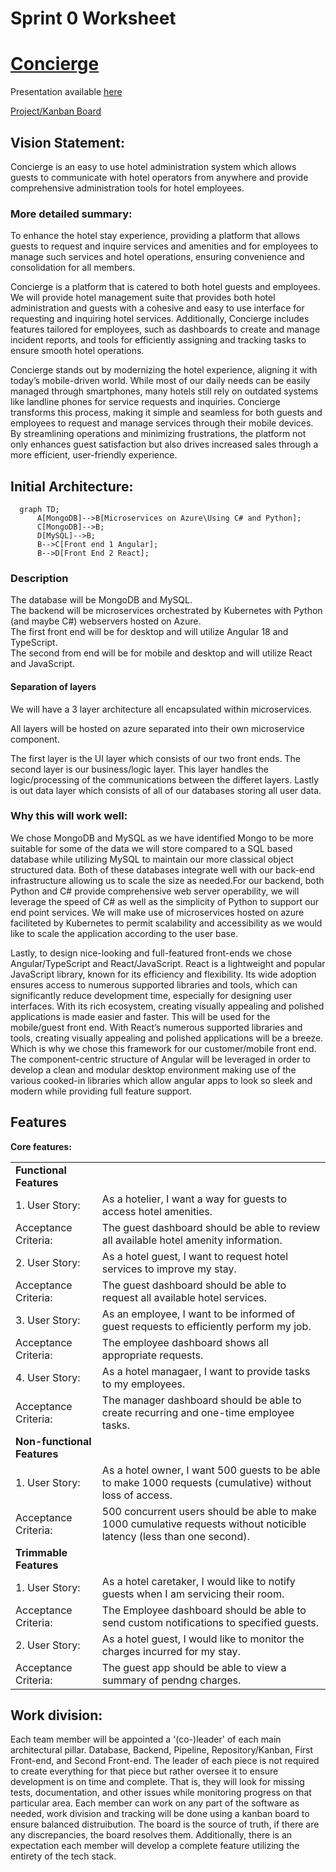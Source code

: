 # Sprint 0 Worksheet 

# [**Concierge**](https://github.com/rainclouded/Concierge)

Presentation available [here](https://umanitoba.sharepoint.com/:p:/r/sites/COMP4350/Shared%20Documents/General/Sprint%200/FullPresentation.pptx?d=w097f0f3995644dca837a1eb97dde907b&csf=1&web=1&e=fyVh6n)

[Project/Kanban Board](https://github.com/users/rainclouded/projects/2)

## Vision Statement:

Concierge is an easy to use hotel administration system which allows guests to communicate with hotel operators from anywhere and provide comprehensive administration tools for hotel employees.

### More detailed summary: 

To enhance the hotel stay experience, providing a platform that allows guests to request and inquire services and amenities and for employees to manage such services and hotel operations, ensuring convenience and consolidation for all members.

 

Concierge is a platform that is catered to both hotel guests and employees. We will provide hotel management suite that provides both hotel administration and guests with a cohesive and easy to use interface for requesting and inquiring hotel services. Additionally, Concierge includes features tailored for employees, such as dashboards to create and manage incident reports, and tools for efficiently assigning and tracking tasks to ensure smooth hotel operations.

 

Concierge stands out by modernizing the hotel experience, aligning it with today’s mobile-driven world. While most of our daily needs can be easily managed through smartphones, many hotels still rely on outdated systems like landline phones for service requests and inquiries. Concierge transforms this process, making it simple and seamless for both guests and employees to request and manage services through their mobile devices. By streamlining operations and minimizing frustrations, the platform not only enhances guest satisfaction but also drives increased sales through a more efficient, user-friendly experience.


## Initial Architecture:

```mermaid
  graph TD;
      A[MongoDB]-->B[Microservices on Azure\Using C# and Python];
      C[MongoDB]-->B;
      D[MySQL]-->B;
      B-->C[Front end 1 Angular];
      B-->D[Front End 2 React];
```

### Description
The database will be MongoDB and MySQL.\
The backend will be microservices orchestrated by Kubernetes with Python (and maybe C#) webservers hosted on Azure.\
The first front end will be for desktop and will utilize Angular 18 and TypeScript.\
The second from end will be for mobile and desktop and will utilize React and JavaScript.

#### Separation of layers


We will have a 3 layer architecture all encapsulated within microservices.

All layers will be hosted on azure separated into their own microservice component.

The first layer is the UI layer which consists of our two front ends. The second layer is our business/logic layer. This layer handles the logic/processing of the communications between the differet layers. Lastly is out data layer which consists of all of our databases storing all user data.


### Why this will work well:

We chose MongoDB and MySQL as we have identified Mongo to be more suitable for some of the data we will store compared to a SQL based database while utilizing MySQL to maintain our more classical object structured data. Both of these databases integrate well with our back-end infrastructure allowing us to scale the size as needed.​For our backend, both Python and C# provide comprehensive web server operability, we will leverage the speed of C# as well as the simplicity of Python to support our end point services. We will make use of microservices hosted on azure faciliteted by Kubernetes to permit scalability and accessibility as we would like to scale the application according to the user base.  

​Lastly, to design nice-looking and full-featured front-ends we chose Angular/TypeScript and React/JavaScript. React is a lightweight and popular JavaScript library, known for its efficiency and flexibility. Its wide adoption ensures access to numerous supported libraries and tools, which can significantly reduce development time, especially for designing user interfaces. With its rich ecosystem, creating visually appealing and polished applications is made easier and faster. This will be used for the mobile/guest front end. With React’s numerous supported libraries and tools, creating visually appealing and polished applications will be a breeze. Which is why we chose this framework for our customer/mobile front end. The component-centric structure of Angular will be leveraged in order to develop a clean and modular desktop environment making use of the various cooked-in libraries which allow angular apps to look so sleek and modern while providing full feature support.

## Features

**Core features:**

|||
|--|--|
|**Functional Features**|
|1. User Story: |As a hotelier, I want a way for guests to access hotel amenities.|
|Acceptance Criteria:|The guest dashboard should be able to review all available hotel amenity information.|
|2. User Story:| As a hotel guest, I want to request hotel services to improve my stay.|
|Acceptance Criteria:|The guest dashboard should be able to request all available hotel services.|
|3. User Story:|As an employee, I want to be informed of guest requests to efficiently perform my job.|
|Acceptance Criteria:|The employee dashboard shows all appropriate requests.|
|4. User Story:| As a hotel managaer, I want to provide tasks to my employees.|
|Acceptance Criteria:|The manager dashboard should be able to create recurring and one-time employee tasks.|
|**Non-functional Features**|
|1. User Story: | As a hotel owner, I want 500 guests to be able to make 1000 requests (cumulative) without loss of access.|
|Acceptance Criteria:|500 concurrent users should be able to make 1000 cumulative requests without noticible latency (less than one second).|
|**Trimmable Features** |
|1. User Story: |As a hotel caretaker, I would like to notify guests when I am servicing their room.|
|Acceptance Criteria:|The Employee dashboard should be able to send custom notifications to specified guests.|
|2. User Story: | As a hotel guest, I would like to monitor the charges incurred for my stay.|
|Acceptance Criteria:|The guest app should be able to view a summary of pendng charges.|




## Work division:

Each team member will be appointed a '(co-)leader' of each main architectural pillar.
Database, Backend, Pipeline, Repository/Kanban, First Front-end, and Second Front-end.
The leader of each piece is not required to create everything for that piece but rather oversee it to ensure development is on time and complete. That is, they will look for missing tests, documentation, and other issues while monitoring progress on that particular area. Each member can work on any part of the software as needed, work division and tracking will be done using a kanban board to ensure balanced distruibution. The board is the source of truth, if there are any discrepancies, the board resolves them. Additionally, there is an expectation each member will develop a complete feature utilizing the entirety of the tech stack.

